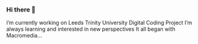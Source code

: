 ### Hi there 👋

I’m currently working on Leeds Trinity University Digital Coding Project
I’m always learning and interested in new perspectives
It all began with Macromedia...
